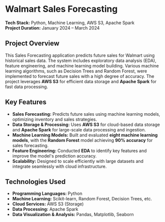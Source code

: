 # Walmart Sales Forecasting

**Tech Stack:** Python, Machine Learning, AWS S3, Apache Spark  
**Project Duration:** January 2024 – March 2024  

## **Project Overview**
This Sales Forecasting application predicts future sales for Walmart using historical sales data. The system includes exploratory data analysis (EDA), feature engineering, and machine learning model building. Various machine learning algorithms, such as Decision Trees and Random Forest, were implemented to forecast future sales with a high degree of accuracy. The project leverages **AWS S3** for efficient data storage and **Apache Spark** for fast data processing.

## **Key Features**
- **Sales Forecasting:** Predicts future sales using machine learning models, optimizing inventory and sales strategies.
- **Data Storage & Processing:** Uses **AWS S3** for cloud-based data storage and **Apache Spark** for large-scale data processing and ingestion.
- **Machine Learning Models:** Built and evaluated **eight machine learning models**, with the **Random Forest** model achieving **90% accuracy** for sales forecasting.
- **Feature Engineering:** Conducted **EDA** to identify key features and improve the model's prediction accuracy.
- **Scalability:** Designed to scale efficiently with large datasets and integrate seamlessly with cloud infrastructure.

## **Technologies Used**
- **Programming Languages:** Python
- **Machine Learning:** Scikit-learn, Random Forest, Decision Trees, etc.
- **Cloud Services:** AWS S3 (Storage)
- **Data Processing:** Apache Spark
- **Data Visualization & Analysis:** Pandas, Matplotlib, Seaborn
